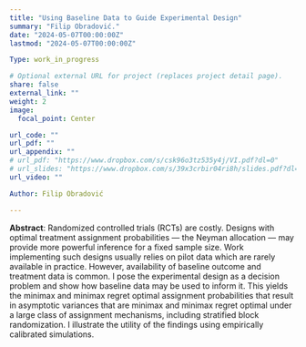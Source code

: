 ```yaml
---
title: "Using Baseline Data to Guide Experimental Design"
summary: "Filip Obradović."
date: "2024-05-07T00:00:00Z"
lastmod: "2024-05-07T00:00:00Z"

Type: work_in_progress

# Optional external URL for project (replaces project detail page).
share: false
external_link: ""
weight: 2
image:
  focal_point: Center

url_code: ""
url_pdf: ""
url_appendix: ""
# url_pdf: "https://www.dropbox.com/s/csk96o3tz535y4j/VI.pdf?dl=0"
# url_slides: "https://www.dropbox.com/s/39x3crbir04ri8h/slides.pdf?dl=0"
url_video: ""

Author: Filip Obradović

---
```



**Abstract**: Randomized controlled trials (RCTs) are costly. Designs with optimal treatment assignment probabilities — the Neyman allocation — may provide more powerful inference for a fixed sample size. Work implementing such designs usually relies on pilot data which are rarely available in practice. However, availability of baseline outcome and treatment data is common. I pose the experimental design as a decision problem and show how baseline data may be used to inform it. This yields the minimax and minimax regret optimal assignment probabilities that result in asymptotic variances that are minimax and minimax regret optimal under a large class of assignment mechanisms, including stratified block randomization. I illustrate the utility of the findings using empirically calibrated simulations.

